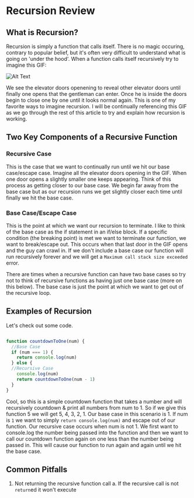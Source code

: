 # Recursion Review

## What is Recursion?

Recursion is simply a function that calls itself. There is no magic occuring, contrary to popular belief, but it's often very difficult to understand what is going on 'under the hood'. When a function calls itself recursively try to imagine this GIF:

![Alt Text](https://giphy.com/gifs/recursion-bbySGuXxg96PS)

We see the elevator doors openening to reveal other elevator doors until finally one opens that the gentleman can enter. Once he is inside the doors begin to close one by one until it looks normal again. This is one of my favorite ways to imagine recursion. I will be continually referencing this GIF as we go through the rest of this article to try and explain how recursion is working.

## Two Key Components of a Recursive Function

### Recursive Case

This is the case that we want to continually run until we hit our base case/escape case. Imagine all the elevator doors opening in the GIF. When one door opens a slightly smaller one keeps appearing. Think of this process as getting closer to our base case. We begin far away from the base case but as our recursion runs we get slightly closer each time until finally we hit the base case.

### Base Case/Escape Case

This is the point at which we want our recursion to terminate. I like to think of the base case as the if statement in an if/else block. If a specific condition (the breaking point) is met we want to terminate our function, we want to break/escape out. This occurs when that last door in the GIF opens and the guy can crawl in. If we don't include a base case our function will run recursively forever and we will get a ```Maximum call stack size exceeded``` error.

There are times when a recursive function can have two base cases so try not to think of recursive functions as having just one base case (more on this below). The base case is just the point at which we want to get out of the recursive loop.

## Examples of Recursion

Let's check out some code.

```js

function countdownToOne(num) {
  //Base Case
  if (num === 1) {
    return console.log(num)
  } else {
  //Recursive Case
    console.log(num)
    return countdownToOne(num - 1)
  }
}

```

Cool, so this is a simple countdown function that takes a number and will recursively countdown & print all numbers from num to 1. So if we give this function 5 we will get 5, 4, 3, 2, 1. Our base case in this scenario is 1. If num is ```1``` we want to simply ```return console.log(num)``` and escape out of our function. Our recursive case occurs when num is not 1. We first want to console.log the number being passed into the function and then we want to call our countdown function again on one less than the number being passed in. This will cause our function to run again and again until we hit the base case.



## Common Pitfalls

1. Not returning the recursive function call
  a. If the recursive call is not ```return```ed it won't execute
